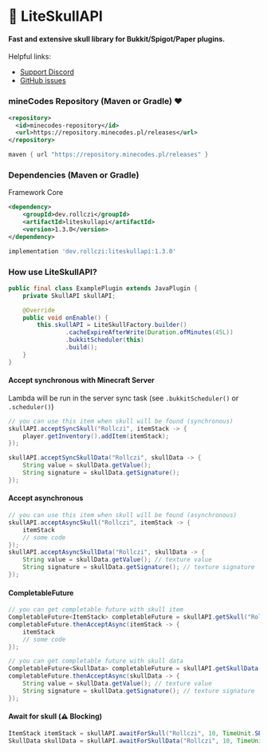 # 💜 LiteSkullAPI
#### Fast and extensive skull library for Bukkit/Spigot/Paper plugins.
Helpful links:
- [Support Discord](https://discord.gg/6cUhkj6uZJ)
- [GitHub issues](https://github.com/Rollczi/LiteSkullAPI/issues)

### mineCodes Repository (Maven or Gradle)  ❤️
```xml
<repository>
  <id>minecodes-repository</id>
  <url>https://repository.minecodes.pl/releases</url>
</repository>
```
```groovy
maven { url "https://repository.minecodes.pl/releases" }
```
### Dependencies (Maven or Gradle)
Framework Core
```xml
<dependency>
    <groupId>dev.rollczi</groupId>
    <artifactId>liteskullapi</artifactId>
    <version>1.3.0</version>
</dependency>
```
```groovy
implementation 'dev.rollczi:liteskullapi:1.3.0'
```
### How use LiteSkullAPI?
```java
public final class ExamplePlugin extends JavaPlugin {
    private SkullAPI skullAPI;

    @Override
    public void onEnable() {
        this.skullAPI = LiteSkullFactory.builder()
                .cacheExpireAfterWrite(Duration.ofMinutes(45L))
                .bukkitScheduler(this)
                .build();
    }
}
```
#### Accept synchronous with Minecraft Server
Lambda will be run in the server sync task (see `.bukkitScheduler()` or `.scheduler()`)
```java
// you can use this item when skull will be found (synchronous)
skullAPI.acceptSyncSkull("Rollczi", itemStack -> {
    player.getInventory().addItem(itemStack);
});

skullAPI.acceptSyncSkullData("Rollczi", skullData -> {
    String value = skullData.getValue();
    String signature = skullData.getSignature();
});
```
#### Accept asynchronous
```java
// you can use this item when skull will be found (asynchronous)
skullAPI.acceptAsyncSkull("Rollczi", itemStack -> {
    itemStack
    // some code
});
skullAPI.acceptAsyncSkullData("Rollczi", skullData -> {
    String value = skullData.getValue(); // texture value
    String signature = skullData.getSignature(); // texture signature
});
```
#### CompletableFuture
```java
// you can get completable future with skull item
CompletableFuture<ItemStack> completableFuture = skullAPI.getSkull("Rollczi");
completableFuture.thenAcceptAsync(itemStack -> {
    itemStack
    // some code
});

// you can get completable future with skull data
CompletableFuture<SkullData> completableFuture = skullAPI.getSkullData("Rollczi");
completableFuture.thenAcceptAsync(skullData -> {
    String value = skullData.getValue(); // texture value
    String signature = skullData.getSignature(); // texture signature
});
```
#### Await for skull (⚠️ Blocking)
```java
ItemStack itemStack = skullAPI.awaitForSkull("Rollczi", 10, TimeUnit.SECONDS);
SkullData skullData = skullAPI.awaitForSkullData("Rollczi", 10, TimeUnit.SECONDS);
```
